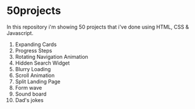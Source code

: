 # 50projects
In this repository i'm showing 50 projects that i've done using HTML, CSS & Javascript.

1. Expanding Cards
2. Progress Steps
3. Rotating Navigation Animation
4. Hidden Search Widget
5. Blurry Loading
6. Scroll Animation
7. Split Landing Page
8. Form wave
9. Sound board
10. Dad's jokes
